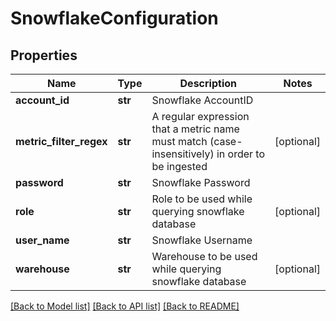 # SnowflakeConfiguration

## Properties
Name | Type | Description | Notes
------------ | ------------- | ------------- | -------------
**account_id** | **str** | Snowflake AccountID | 
**metric_filter_regex** | **str** | A regular expression that a metric name must match (case-insensitively) in order to be ingested | [optional] 
**password** | **str** | Snowflake Password | 
**role** | **str** | Role to be used while querying snowflake database | [optional] 
**user_name** | **str** | Snowflake Username | 
**warehouse** | **str** | Warehouse to be used while querying snowflake database | [optional] 

[[Back to Model list]](../README.md#documentation-for-models) [[Back to API list]](../README.md#documentation-for-api-endpoints) [[Back to README]](../README.md)


